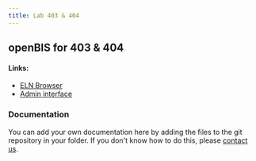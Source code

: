 ```yaml
---
title: Lab 403 & 404
---
```


## openBIS for 403 & 404

#### Links:
- [ELN Browser](https://openbis-empa-lab403-404.ethz.ch/)
- [Admin interface](https://openbis-empa-lab403-404.ethz.ch/openbis/webapp/openbis-ng-ui)

### Documentation

You can add your own documentation here by adding the files to the git repository in your folder.
If you don't know how to do this, please [contact us](/documentation/openbis/getting-started/support/).
